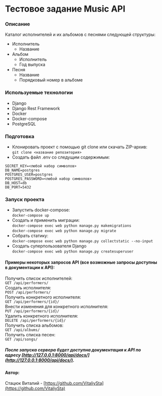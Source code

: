 # Тестовое задание Music API

### Описание
Каталог исполнителей и их альбомов с песнями следующей структуры:
- Исполнитель
  - Название
- Альбом
  - Исполнитель
  - Год выпуска
- Песня
  - Название
  - Порядковый номер в альбоме

### Используемые технологии
- Django
- Django Rest Framework
- Docker
- Docker-compose
- PostgreSQL

### Подготовка
- Клонировать проект с помощью git clone или скачать ZIP-архив:  
``` git clone <название репозитория> ```
- Создать файл .env со следущим содержимым:
```
SECRET_KEY=<любой набор символов>
DB_NAME=postgres
POSTGRES_USER=postgres
POSTGRES_PASSWORD=<любой набор символов>
DB_HOST=db
DB_PORT=5432
```

### Запуск проекта
- Запустить docker-compose:   
``` docker-compose up ```
- Создать и применить миграции:  
``` docker-compose exec web python manage.py makemigrations ```              
``` docker-compose exec web python manage.py migrate ```
- Собрать статику:  
``` docker-compose exec web python manage.py collectstatic --no-input ``` 
- Создать суперпользователя Django  
``` docker-compose exec web python manage.py createsuperuser ```

#### Примеры некоторых запросов API (все возможные запросы доступны в документации к API):
Получить список исполнителей:  
``` GET /api/performers/ ```  
Создать исполнителя:    
``` POST /api/performers/ ```      
Получить конкретного исполнителя:    
``` GET /api/performers/{id}/ ```  
Внести изменения для конкретного исполнителя:  
``` PUT /api/performers/{id}/ ```  
Удалить конкретного исполнителя:  
``` DELETE /api/performers/{id}/ ```  
Получить списка альбомов:  
``` GET /api/albums/ ```  
Получить списка песен:  
``` GET /api/songs/ ```  

##### После запуска сервера будет доступна документация к API по адресу [http://127.0.0.1:8000/api/docs/](http://127.0.0.1:8000/api/docs/).

#### Автор:
Стацюк Виталий - [https://github.com/VitaliySta](https://github.com/VitaliySta)
